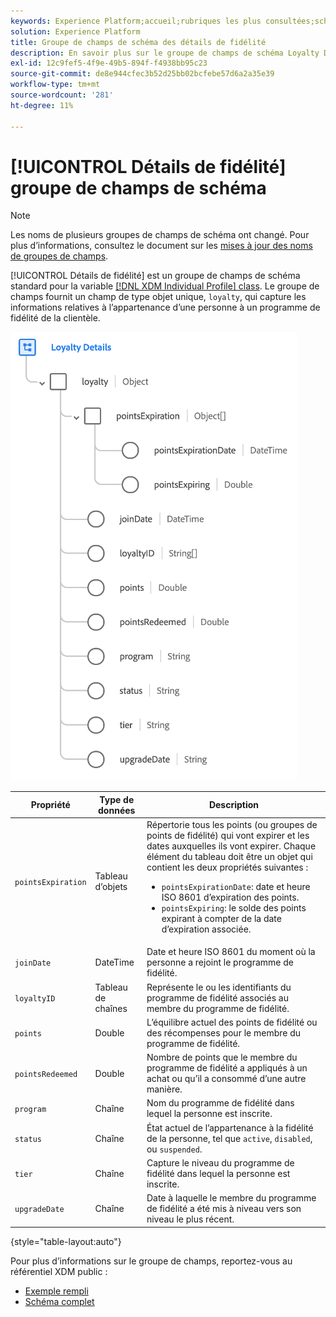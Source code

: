 ```yaml
---
keywords: Experience Platform;accueil;rubriques les plus consultées;schéma;XDM;profil individuel;champs;schémas;schémas;détails de fidélité;conception de schéma;groupe de champs;groupe de champs;groupe de champs;
solution: Experience Platform
title: Groupe de champs de schéma des détails de fidélité
description: En savoir plus sur le groupe de champs de schéma Loyalty Details .
exl-id: 12c9fef5-4f9e-49b5-894f-f4938bb95c23
source-git-commit: de8e944cfec3b52d25bb02bcfebe57d6a2a35e39
workflow-type: tm+mt
source-wordcount: '281'
ht-degree: 11%

---
```


# [!UICONTROL Détails de fidélité] groupe de champs de schéma

>[!NOTE]
>
>Les noms de plusieurs groupes de champs de schéma ont changé. Pour plus d’informations, consultez le document sur les [mises à jour des noms de groupes de champs](../name-updates.md).

[!UICONTROL Détails de fidélité] est un groupe de champs de schéma standard pour la variable [[!DNL XDM Individual Profile] class](../../classes/individual-profile.md). Le groupe de champs fournit un champ de type objet unique, `loyalty`, qui capture les informations relatives à l’appartenance d’une personne à un programme de fidélité de la clientèle.

![](../../images/field-groups/loyalty-details.png)

| Propriété | Type de données | Description |
| --- | --- | --- |
| `pointsExpiration` | Tableau d’objets | Répertorie tous les points (ou groupes de points de fidélité) qui vont expirer et les dates auxquelles ils vont expirer. Chaque élément du tableau doit être un objet qui contient les deux propriétés suivantes : <ul><li>`pointsExpirationDate`: date et heure ISO 8601 d’expiration des points.</li><li>`pointsExpiring`: le solde des points expirant à compter de la date d’expiration associée.</li></ul> |
| `joinDate` | DateTime | Date et heure ISO 8601 du moment où la personne a rejoint le programme de fidélité. |
| `loyaltyID` | Tableau de chaînes | Représente le ou les identifiants du programme de fidélité associés au membre du programme de fidélité. |
| `points` | Double | L’équilibre actuel des points de fidélité ou des récompenses pour le membre du programme de fidélité. |
| `pointsRedeemed` | Double | Nombre de points que le membre du programme de fidélité a appliqués à un achat ou qu’il a consommé d’une autre manière. |
| `program` | Chaîne | Nom du programme de fidélité dans lequel la personne est inscrite. |
| `status` | Chaîne | État actuel de l’appartenance à la fidélité de la personne, tel que `active`, `disabled`, ou `suspended`. |
| `tier` | Chaîne | Capture le niveau du programme de fidélité dans lequel la personne est inscrite. |
| `upgradeDate` | Chaîne | Date à laquelle le membre du programme de fidélité a été mis à niveau vers son niveau le plus récent. |

{style="table-layout:auto"}

Pour plus d’informations sur le groupe de champs, reportez-vous au référentiel XDM public :

* [Exemple rempli](https://github.com/adobe/xdm/blob/master/components/fieldgroups/profile/profile-loyalty-details.example.1.json)
* [Schéma complet](https://github.com/adobe/xdm/blob/master/components/fieldgroups/profile/profile-loyalty-details.schema.json)
